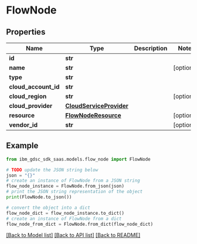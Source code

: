 # FlowNode


## Properties

Name | Type | Description | Notes
------------ | ------------- | ------------- | -------------
**id** | **str** |  | 
**name** | **str** |  | [optional] 
**type** | **str** |  | 
**cloud_account_id** | **str** |  | 
**cloud_region** | **str** |  | [optional] 
**cloud_provider** | [**CloudServiceProvider**](CloudServiceProvider.md) |  | 
**resource** | [**FlowNodeResource**](FlowNodeResource.md) |  | [optional] 
**vendor_id** | **str** |  | [optional] 

## Example

```python
from ibm_gdsc_sdk_saas.models.flow_node import FlowNode

# TODO update the JSON string below
json = "{}"
# create an instance of FlowNode from a JSON string
flow_node_instance = FlowNode.from_json(json)
# print the JSON string representation of the object
print(FlowNode.to_json())

# convert the object into a dict
flow_node_dict = flow_node_instance.to_dict()
# create an instance of FlowNode from a dict
flow_node_from_dict = FlowNode.from_dict(flow_node_dict)
```
[[Back to Model list]](../README.md#documentation-for-models) [[Back to API list]](../README.md#documentation-for-api-endpoints) [[Back to README]](../README.md)


